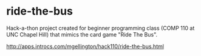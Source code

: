 # ride-the-bus
Hack-a-thon project created for beginner programming class (COMP 110 at UNC Chapel Hill) that mimics the card game "Ride The Bus".
 
http://apps.introcs.com/mgellington/hack110/ride-the-bus.html
